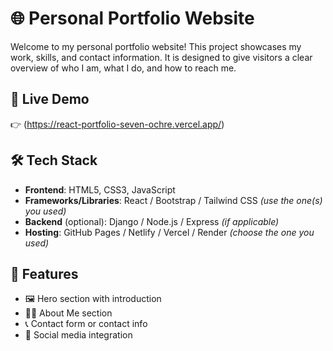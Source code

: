 # 🌐 Personal Portfolio Website

Welcome to my personal portfolio website! This project showcases my work, skills, and contact information. It is designed to give visitors a clear overview of who I am, what I do, and how to reach me.

## 🚀 Live Demo

👉 (https://react-portfolio-seven-ochre.vercel.app/)

## 🛠️ Tech Stack

- **Frontend**: HTML5, CSS3, JavaScript
- **Frameworks/Libraries**: React / Bootstrap / Tailwind CSS *(use the one(s) you used)*
- **Backend** (optional): Django / Node.js / Express *(if applicable)*
- **Hosting**: GitHub Pages / Netlify / Vercel / Render *(choose the one you used)*

## 📁 Features

- 🖼️ Hero section with introduction
- 🧑‍💼 About Me section
- 📞 Contact form or contact info
- 🔗 Social media integration

